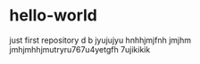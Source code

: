 # hello-world
just first repository
 d b
 jyujujyu
 hnhhjmjfnh jmjhm jmhjmhhjmutryru767u4yetgfh 7ujikikik
